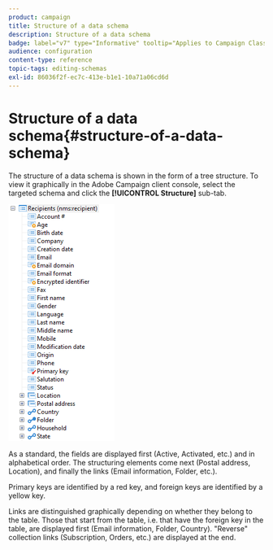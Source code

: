 ```yaml
---
product: campaign
title: Structure of a data schema
description: Structure of a data schema
badge: label="v7" type="Informative" tooltip="Applies to Campaign Classic v7 only"
audience: configuration
content-type: reference
topic-tags: editing-schemas
exl-id: 86036f2f-ec7c-413e-b1e1-10a71a06cd6d
---
```

# Structure of a data schema{#structure-of-a-data-schema}

The structure of a data schema is shown in the form of a tree structure. To view it graphically in the Adobe Campaign client console, select the targeted schema and click the **[!UICONTROL Structure]** sub-tab.

![](assets/d_ncs_integration_schema_arbo.png)

As a standard, the fields are displayed first (Active, Activated, etc.) and in alphabetical order. The structuring elements come next (Postal address, Location), and finally the links (Email information, Folder, etc.).

Primary keys are identified by a red key, and foreign keys are identified by a yellow key.

Links are distinguished graphically depending on whether they belong to the table. Those that start from the table, i.e. that have the foreign key in the table, are displayed first (Email information, Folder, Country). "Reverse" collection links (Subscription, Orders, etc.) are displayed at the end.
